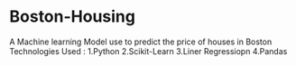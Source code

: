 # Boston-Housing
 A Machine learning Model use to predict the price of houses in Boston
 Technologies Used : 
  1.Python
  2.Scikit-Learn
  3.Liner Regressiopn
  4.Pandas
